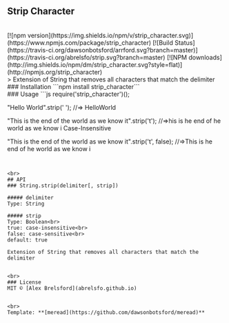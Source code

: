 ## Strip Character

<br>
[![npm version](https://img.shields.io/npm/v/strip_character.svg)](https://www.npmjs.com/package/strip_character) 
[![Build Status](https://travis-ci.org/dawsonbotsford/arrford.svg?branch=master)](https://travis-ci.org/abrelsfo/strip.svg?branch=master) 
[![NPM downloads](http://img.shields.io/npm/dm/strip_character.svg?style=flat)](http://npmjs.org/strip_character)

<br>
> Extension of String that removes all characters that match the delimiter

<br>
### Installation
```npm install strip_character```

<br>
### Usage
```js
require('strip_character')();

"Hello World".strip(' ');
//=> HelloWorld

"This is the end of the world as we know it".strip('t');
//=>his is he end of he world as we know i   Case-Insensitive

"This is the end of the world as we know it".strip('t', false);
//=>This is he end of he world as we know i
```


<br>
## API
### String.strip(delimiter[, strip])

##### delimiter
Type: String

##### strip
Type: Boolean<br>
true: case-insensitive<br>
false: case-sensitive<br>
default: true

Extension of String that removes all characters that match the delimiter


<br>
### License
MIT © [Alex Brelsford](abrelsfo.github.io)


<br>
Template: **[meread](https://github.com/dawsonbotsford/meread)**
